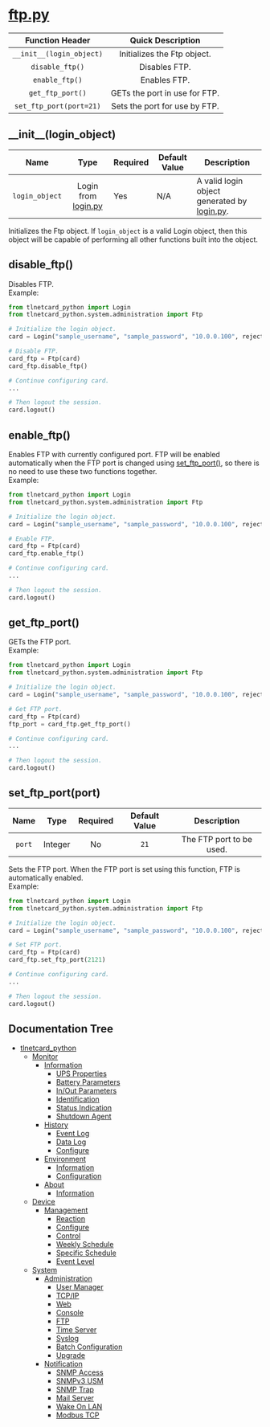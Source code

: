 # [ftp.py](ftp.py)

|        Function Header       |       Quick Description       |
|:----------------------------:|:-----------------------------:|
| ```__init__(login_object)``` |  Initializes the Ftp object.  |
|      ```disable_ftp()```     |         Disables FTP.         |
|      ```enable_ftp()```      |          Enables FTP.         |
|     ```get_ftp_port()```     | GETs the port in use for FTP. |
|   ```set_ftp_port(port=21)```   | Sets the port for use by FTP. |

## \_\_init__(login_object)

|        Name        |                        Type                       | Required | Default Value | Description                                                               |
|:------------------:|:-------------------------------------------------:|----------|---------------|---------------------------------------------------------------------------|
| ```login_object``` | Login from [login.py](/tlnetcard_python/login.py) | Yes      | N/A           | A valid login object generated by [login.py](/tlnetcard_python/login.py). |

Initializes the Ftp object. If ```login_object``` is a valid Login object, then this object will be capable of performing all other functions built into the object.

## disable_ftp()

Disables FTP.  
Example:

```python
from tlnetcard_python import Login
from tlnetcard_python.system.administration import Ftp

# Initialize the login object.
card = Login("sample_username", "sample_password", "10.0.0.100", reject_invalid_certs=False)

# Disable FTP.
card_ftp = Ftp(card)
card_ftp.disable_ftp()

# Continue configuring card.
...

# Then logout the session.
card.logout()
```

## enable_ftp()

Enables FTP with currently configured port. FTP will be enabled automatically when the FTP port is changed using [set_ftp_port()](#set_ftp_portport), so there is no need to use these two functions together.  
Example:

```python
from tlnetcard_python import Login
from tlnetcard_python.system.administration import Ftp

# Initialize the login object.
card = Login("sample_username", "sample_password", "10.0.0.100", reject_invalid_certs=False)

# Enable FTP.
card_ftp = Ftp(card)
card_ftp.enable_ftp()

# Continue configuring card.
...

# Then logout the session.
card.logout()
```

## get_ftp_port()

GETs the FTP port.  
Example:

```python
from tlnetcard_python import Login
from tlnetcard_python.system.administration import Ftp

# Initialize the login object.
card = Login("sample_username", "sample_password", "10.0.0.100", reject_invalid_certs=False)

# Get FTP port.
card_ftp = Ftp(card)
ftp_port = card_ftp.get_ftp_port()

# Continue configuring card.
...

# Then logout the session.
card.logout()
```

## set_ftp_port(port)

|    Name    |   Type  | Required | Default Value |        Description       |
|:----------:|:-------:|:--------:|:-------------:|:------------------------:|
| ```port``` | Integer |    No    |    ```21```   | The FTP port to be used. |

Sets the FTP port. When the FTP port is set using this function, FTP is automatically enabled.  
Example:

```python
from tlnetcard_python import Login
from tlnetcard_python.system.administration import Ftp

# Initialize the login object.
card = Login("sample_username", "sample_password", "10.0.0.100", reject_invalid_certs=False)

# Set FTP port.
card_ftp = Ftp(card)
card_ftp.set_ftp_port(2121)

# Continue configuring card.
...

# Then logout the session.
card.logout()
```

## Documentation Tree

* [tlnetcard_python](/tlnetcard_python)
  * [Monitor](/tlnetcard_python/monitor)
    * [Information](/tlnetcard_python/monitor/information)
      * [UPS Properties](/tlnetcard_python/monitor/information/ups_properties)
      * [Battery Parameters](/tlnetcard_python/monitor/information/battery_parameters)
      * [In/Out Parameters](/tlnetcard_python/monitor/information/in_out_parameters)
      * [Identification](/tlnetcard_python/monitor/information/identification)
      * [Status Indication](/tlnetcard_python/monitor/information/status_indication)
      * [Shutdown Agent](/tlnetcard_python/monitor/information/shutdown_agent)
    * [History](/tlnetcard_python/monitor/history)
      * [Event Log](/tlnetcard_python/monitor/history/event_log)
      * [Data Log](/tlnetcard_python/monitor/history/data_log)
      * [Configure](/tlnetcard_python/monitor/history/configure)
    * [Environment](/tlnetcard_python/monitor/environment)
      * [Information](/tlnetcard_python/monitor/environment/information)
      * [Configuration](/tlnetcard_python/monitor/environment/configuration)
    * [About](/tlnetcard_python/monitor/about)
      * [Information](/tlnetcard_python/monitor/about/information)
  * [Device](/tlnetcard_python/device)
    * [Management](/tlnetcard_python/device/management)
      * [Reaction](/tlnetcard_python/device/management/reaction)
      * [Configure](/tlnetcard_python/device/management/configure)
      * [Control](/tlnetcard_python/device/management/control)
      * [Weekly Schedule](/tlnetcard_python/device/management/weekly_schedule)
      * [Specific Schedule](/tlnetcard_python/device/management/specific_schedule)
      * [Event Level](/tlnetcard_python/device/management/event_level)
  * [System](/tlnetcard_python/system)
    * [Administration](/tlnetcard_python/system/administration)
      * [User Manager](/tlnetcard_python/system/administration/user_manager)
      * [TCP/IP](/tlnetcard_python/system/administration/tcp_ip)
      * [Web](/tlnetcard_python/system/administration/web)
      * [Console](/tlnetcard_python/system/administration/console)
      * [FTP](/tlnetcard_python/system/administration/ftp)
      * [Time Server](/tlnetcard_python/system/administration/time_server)
      * [Syslog](/tlnetcard_python/system/administration/syslog)
      * [Batch Configuration](/tlnetcard_python/system/administration/batch_configuration)
      * [Upgrade](/tlnetcard_python/system/administration/upgrade)
    * [Notification](/tlnetcard_python/system/notification)
      * [SNMP Access](/tlnetcard_python/system/notification/snmp_access)
      * [SNMPv3 USM](/tlnetcard_python/system/notification/snmpv3_usm)
      * [SNMP Trap](/tlnetcard_python/system/notification/snmp_trap)
      * [Mail Server](/tlnetcard_python/system/notification/mail_server)
      * [Wake On LAN](/tlnetcard_python/system/notification/wake_on_lan)
      * [Modbus TCP](/tlnetcard_python/system/notification/modbus_tcp)
